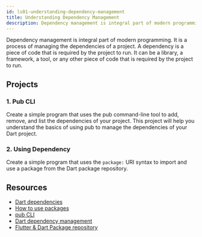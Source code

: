 ```yaml
---
id: ls01-understanding-dependency-management
title: Understanding Dependency Management
description: Dependency management is integral part of modern programming. It is a process of managing the dependencies of a project. A dependency is a piece of code that is required by the project to run. It can be a library, a framework, a tool, or any other piece of code that is required by the project to run.
---
```


Dependency management is integral part of modern programming. It is a process of managing the dependencies of a project. A dependency is a piece of code that is required by the project to run. It can be a library, a framework, a tool, or any other piece of code that is required by the project to run.

## Projects

### 1. Pub CLI

Create a simple program that uses the pub command-line tool to add, remove, and list the dependencies of your project. This project will help you understand the basics of using pub to manage the dependencies of your Dart project.

### 2. Using Dependency

Create a simple program that uses the `package:` URI syntax to import and use a package from the Dart package repository.

## Resources

- [Dart dependencies](https://dart.dev/tools/pub/dependencies)
- [How to use packages](https://dart.dev/guides/packages)
- [pub CLI](https://dart.dev/tools/pub/cmd)
- [Dart dependency management](https://medium.com/@santiagorhenals/dart-packages-dependency-management-in-flutter-43daeabab4be)
- [Flutter & Dart Package repository](https://pub.dev)
